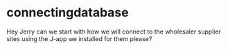 # connectingdatabase
Hey Jerry can we start with how we will connect to the wholesaler supplier sites using the J-app we installed for them please?
